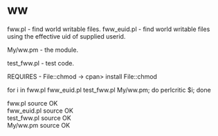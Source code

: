 # ww

fww.pl - find world writable files.
fww_euid.pl - find world writable files using the effective uid of supplied userid.

My/ww.pm - the module. 

test_fww.pl - test code. 

REQUIRES - File::chmod -> cpan> install File::chmod



for i in fww.pl fww_euid.pl test_fww.pl My/ww.pm; do perlcritic $i; done

fww.pl source OK  
fww_euid.pl source OK  
test_fww.pl source OK  
My/ww.pm source OK  


